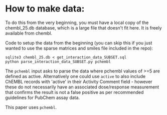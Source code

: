 # How to make data:

To do this from the very beginning, you must have a local copy of the chembl_25.db database, which is a large file that doesn't fit here. It is freely available from chembl.  

Code to setup the data from the beginning (you can skip this if you just wanted to use the sparse matrices and smiles file included in the repo):

```
sqlite3 chembl_25.db < get_interaction_data_SUBSET.sql
python parse_interaction_data_SUBSET.py pchembl
```

The `pchembl` input asks to parse the data where pchembl values of >=5 are defined as active. Alternatively one could use `active` to also include ChEMBL records with 'active' in their Activity Comment field - however these do not necessarily have an associated dose/response measurement that confirms the result is not a false positive as per recommended guidelines for PubChem assay data. 

This paper uses `pchembl`.
